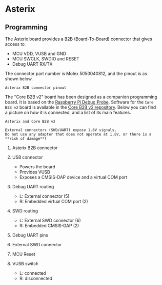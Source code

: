 # Asterix

## Programming

The Asterix board provides a B2B (Board-To-Board) connector that gives access to:

- MCU VDD, VUSB and GND
- MCU SWCLK, SWDIO and RESET
- Debug UART RX/TX

The connector part number is Molex 5050040812, and the pinout is as shown below.

```{figure} images/b2b-pinout.webp
Asterix B2B connector pinout
```

The "Core B2B v2" board has been designed as a companion programming board.
It is based on the [Raspberry Pi Debug Probe](https://www.raspberrypi.com/documentation/microcontrollers/debug-probe.html).
Software for the `Core B2B v2` board is available in the [Core B2B v2 repository](https://github.com/coredevices/asterix_b2b2_fw).
Below you can find a picture on how it is connected, and a list of its main features.

```{figure} images/asterix-programming.webp
Asterix and Core B2B v2
```

```{warning}
External connectors (SWD/UART) expose 1.8V signals.
Do not use any adapter that does not operate at 1.8V, or there is a **risk of damage**!
```

1. Asterix B2B connector
2. USB connector

   - Powers the board
   - Provides VUSB
   - Exposes a CMSIS-DAP device and a virtual COM port

3. Debug UART routing

   - L: External connector (5)
   - R: Embedded virtual COM port (2)

4. SWD routing

   - L: External SWD connector (6)
   - R: Embedded CMSIS-DAP (2)

5. Debug UART pins
6. External SWD connector
7. MCU Reset
8. VUSB switch

   - L: connected
   - R: disconnected
